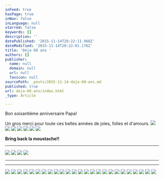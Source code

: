 ```yaml
---
inFeed: true
hasPage: true
inNav: false
inLanguage: null
starred: false
keywords: []
description: ''
datePublished: '2015-11-14T20:22:11.968Z'
dateModified: '2015-11-14T20:22:01.176Z'
title: 'Déja 60 ans '
authors: []
publisher:
  name: null
  domain: null
  url: null
  favicon: null
sourcePath: _posts/2015-11-14-deja-60-ans.md
published: true
url: deja-60-ans/index.html
_type: Article

---
```

Bon soixantième
anniversaire Papa!

Un gros merci pour
toute ces belles années de joies, folies et d'amours. ![](https://the-grid-user-content.s3-us-west-2.amazonaws.com/e678a7b2-c0ea-4932-9177-e0d67f7f552a.JPG)
![](https://the-grid-user-content.s3-us-west-2.amazonaws.com/f827f31f-abfe-4076-b2c1-f3f581197da4.JPG)
![](https://the-grid-user-content.s3-us-west-2.amazonaws.com/de9acf7d-d2c3-49a6-b799-f8fb2b0a97af.JPG)
![](https://the-grid-user-content.s3-us-west-2.amazonaws.com/6a03f4d8-3af7-4fef-bc3b-bdffd782b448.JPG)
![](https://the-grid-user-content.s3-us-west-2.amazonaws.com/686f9985-c6bd-47d3-96f0-87bd72cb9334.JPG)
![](https://the-grid-user-content.s3-us-west-2.amazonaws.com/9b70cf0d-19cc-40f4-a3f4-927fc1d4bec8.JPG)
![](https://the-grid-user-content.s3-us-west-2.amazonaws.com/0fa79207-5356-40b6-891d-c334aa80ab55.jpg)

**Bring
back la moustache!!**

****
![](https://the-grid-user-content.s3-us-west-2.amazonaws.com/1515db9d-7504-47b7-9740-67ba33ca84d2.jpg)
![](https://the-grid-user-content.s3-us-west-2.amazonaws.com/dfd23605-0985-4bdf-9daa-1c31030b88be.jpg)
![](https://the-grid-user-content.s3-us-west-2.amazonaws.com/d011df12-653b-4d85-8491-71f7634fdf6c.jpg)
![](https://the-grid-user-content.s3-us-west-2.amazonaws.com/5b57ae3a-7858-4a81-b352-0868c4baaf50.jpg)

****

****
![](https://the-grid-user-content.s3-us-west-2.amazonaws.com/ed53827c-dc46-4cdc-844b-3181cd5c81f0.jpg)
![](https://the-grid-user-content.s3-us-west-2.amazonaws.com/b0eb39c0-6dfc-4695-be77-0af1d5a82453.jpg)
![](https://the-grid-user-content.s3-us-west-2.amazonaws.com/59c49581-d1d6-42aa-b138-d52b54d06c18.jpg)
![](https://the-grid-user-content.s3-us-west-2.amazonaws.com/937aba62-d56c-4ec7-bdf3-9edb5e639067.jpg)
![](https://the-grid-user-content.s3-us-west-2.amazonaws.com/0ff50da7-7043-4105-a519-547f38acc640.jpg)
![](https://the-grid-user-content.s3-us-west-2.amazonaws.com/523e2075-cd88-4f90-9d3e-1a4a1a559242.jpg)
![](https://the-grid-user-content.s3-us-west-2.amazonaws.com/4981b9a5-0242-415f-bcb2-2c1a1fca13a2.jpg)
![](https://the-grid-user-content.s3-us-west-2.amazonaws.com/f9f74140-a075-43f1-85e0-68a1db7c1e9e.jpg)
![](https://the-grid-user-content.s3-us-west-2.amazonaws.com/b3327835-d05e-44a7-86a4-e3b53425947f.jpg)
![](https://the-grid-user-content.s3-us-west-2.amazonaws.com/af67dd6c-d45c-454b-b230-c6b609355ae6.jpg)
![](https://the-grid-user-content.s3-us-west-2.amazonaws.com/8db8a4fe-5f8b-4a8d-8f5e-f288b9ef1be3.png)
![](https://the-grid-user-content.s3-us-west-2.amazonaws.com/1df95ec7-67d7-4995-ab4a-0552574954fa.jpg)
![](https://the-grid-user-content.s3-us-west-2.amazonaws.com/17232b55-4aa3-4bf6-bc70-f305db03bc33.jpg)
![](https://the-grid-user-content.s3-us-west-2.amazonaws.com/239a4484-e49b-45ea-b87d-bef534653f45.jpg)
![](https://the-grid-user-content.s3-us-west-2.amazonaws.com/2e724d44-c757-4188-ba19-786e2750e5f6.JPG)
![](https://the-grid-user-content.s3-us-west-2.amazonaws.com/317367de-bcf6-4f65-8ff9-4f47e30f4a65.JPG)
![](https://the-grid-user-content.s3-us-west-2.amazonaws.com/6529ade8-e9d6-4a58-addb-e8dd1a908e0b.jpg)
![](https://the-grid-user-content.s3-us-west-2.amazonaws.com/e46cf771-7b1d-4460-afdd-b9ff4c299435.jpg)
![](https://the-grid-user-content.s3-us-west-2.amazonaws.com/4cb64f7e-3fef-4e2a-aede-2cc7c0ca2e27.jpg)
![](https://the-grid-user-content.s3-us-west-2.amazonaws.com/8fbee4ac-b919-4174-bbb7-cf086c7decd1.JPG)
![](https://the-grid-user-content.s3-us-west-2.amazonaws.com/bb58a517-e092-41cd-a3cb-7ffe9d72ed65.jpg)
![](https://the-grid-user-content.s3-us-west-2.amazonaws.com/e0a8da0c-a800-4779-8d77-e72d59e09e5a.jpg)
![](https://the-grid-user-content.s3-us-west-2.amazonaws.com/a2f0e671-e154-4dcc-896d-02b8f8f0483d.jpg)
![](https://the-grid-user-content.s3-us-west-2.amazonaws.com/6a0e5579-23af-4c11-bdd4-13fab5042bca.jpg)
![](https://the-grid-user-content.s3-us-west-2.amazonaws.com/2ef243c6-fbce-45a6-a3b5-bdb01db393dd.jpg)